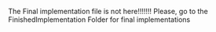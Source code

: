 The Final implementation file is not here!!!!!!!
Please, go to the FinishedImplementation Folder for final implementations
